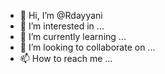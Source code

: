 - 👋 Hi, I’m @Rdayyani
- 👀 I’m interested in ...
- 🌱 I’m currently learning ...
- 💞️ I’m looking to collaborate on ...
- 📫 How to reach me ...

<!---
Rdayyani/Rdayyani is a ✨ special ✨ repository because its `README.md` (this file) appears on your GitHub profile.
You can click the Preview link to take a look at your changes.
--->
